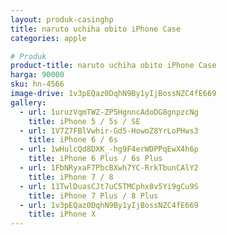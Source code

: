 ```yaml
---
layout: produk-casinghp
title: naruto uchiha obito iPhone Case
categories: apple

# Produk
product-title: naruto uchiha obito iPhone Case
harga: 90000
sku: hn-4566
image-drive: 1v3pEQaz0DqhN9By1yIjBossNZC4fE669
gallery:
  - url: 1uruzVqmTWZ-ZP5HgnncAdoDG8gnpzcNg
    title: iPhone 5 / 5s / SE
  - url: 1V7Z7FBlVwhir-Gd5-HowoZ8YrLoPHws3
    title: iPhone 6 / 6s
  - url: 1wHulcQd8DXK_-hg9F4erWDPPqEwX4h6p
    title: iPhone 6 Plus / 6s Plus
  - url: 1FbNRyxaF7PbcBXwh7YC-RrkTbunCAlY2
    title: iPhone 7 / 8
  - url: 11TwlDuasCJt7uC5TMCphx8v5Yi9gCu9S
    title: iPhone 7 Plus / 8 Plus
  - url: 1v3pEQaz0DqhN9By1yIjBossNZC4fE669
    title: iPhone X
---
```

